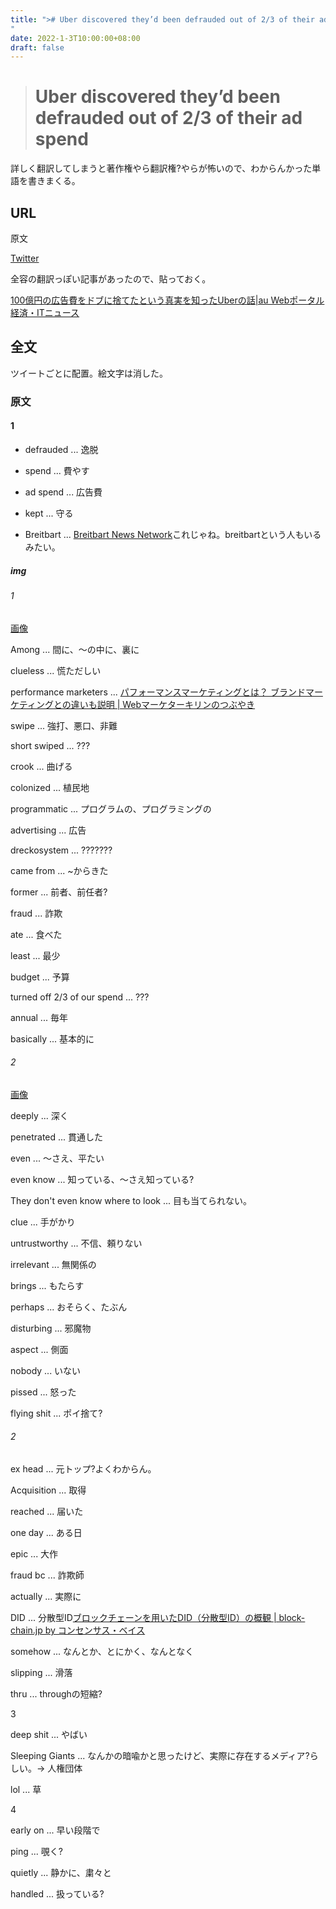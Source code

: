 ```yaml
---
title: "># Uber discovered they’d been defrauded out of 2/3 of their ad spend
"
date: 2022-1-3T10:00:00+08:00
draft: false
---
```

># Uber discovered they’d been defrauded out of 2/3 of their ad spend



詳しく翻訳してしまうと著作権やら翻訳権?やらが怖いので、わからんかった単語を書きまくる。



## URL



原文



[Twitter](https://twitter.com/nandoodles/status/1345774768746852353)



全容の翻訳っぽい記事があったので、貼っておく。



[100億円の広告費をドブに捨てたという真実を知ったUberの話|au Webポータル経済・ITニュース](https://article.auone.jp/detail/1/3/7/48_7_r_20210104_1609736612838187)



## 全文



ツイートごとに配置。絵文字は消した。



### 原文



#### 1



* defrauded ... 逸脱



* spend ... 費やす



* ad spend ... 広告費



* kept ... 守る



* Breitbart ... [Breitbart News Network](https://www.breitbart.com/)これじゃね。breitbartという人もいるみたい。



##### img



###### 1



[画像](https://pbs.twimg.com/media/Eq0nBLHW4AEa0ci?format=jpg&name=large)



Among ... 間に、〜の中に、裏に



clueless ... 慌ただしい



performance marketers ... [パフォーマンスマーケティングとは？ ブランドマーケティングとの違いも説明 | Webマーケターキリンのつぶやき](https://webkirin.info/web-marketing/3602/#:~:text=%E3%83%91%E3%83%95%E3%82%A9%E3%83%BC%E3%83%9E%E3%83%B3%E3%82%B9%E3%83%9E%E3%83%BC%E3%82%B1%E3%83%86%E3%82%A3%E3%83%B3%E3%82%B0%E3%81%A8%E3%81%AF%E3%80%81%E3%83%87%E3%82%B8%E3%82%BF%E3%83%AB,%E3%83%9E%E3%83%BC%E3%82%B1%E3%83%86%E3%82%A3%E3%83%B3%E3%82%B0%E6%89%8B%E6%B3%95%E3%82%92%E6%8C%87%E3%81%97%E3%81%BE%E3%81%99%E3%80%82)



swipe ... 強打、悪口、非難



short swiped ... ???



crook ... 曲げる



colonized ... 植民地



programmatic ... プログラムの、プログラミングの



advertising ... 広告



dreckosystem ... ???????



came from ... ~からきた



former ... 前者、前任者?



fraud ... 詐欺



ate ... 食べた



least ... 最少



budget ... 予算



turned off 2/3 of our spend ... ???



annual ... 毎年



basically ... 基本的に



###### 2



[画像](https://pbs.twimg.com/media/Eq0nBKyW4AAJ4Wt?format=jpg&name=medium)



deeply ... 深く



penetrated ... 貫通した



even ... 〜さえ、平たい



even know ... 知っている、〜さえ知っている?



They don't even know where to look ... 目も当てられない。



clue ... 手がかり



untrustworthy ... 不信、頼りない



irrelevant ... 無関係の



brings ... もたらす



perhaps ... おそらく、たぶん



disturbing ... 邪魔物



aspect ... 側面



nobody ... いない



pissed ... 怒った



flying shit ... ポイ捨て?



###### 2



ex head ... 元トップ?よくわからん。



Acquisition ... 取得



reached ... 届いた



one day ... ある日



epic ... 大作



fraud bc ... 詐欺師



actually ... 実際に



DID ... 分散型ID[ブロックチェーンを用いたDID（分散型ID）の概観 | block-chain.jp by コンセンサス・ベイス](https://block-chain.jp/business/did-overview-1/)



somehow ... なんとか、とにかく、なんとなく



slipping ... 滑落



thru ... throughの短縮?



3



deep shit ... やばい



Sleeping Giants ... なんかの暗喩かと思ったけど、実際に存在するメディア?らしい。-> 人権団体



lol ... 草



4



early on ... 早い段階で



ping ... 覗く?



quietly ... 静かに、粛々と



handled ... 扱っている?

